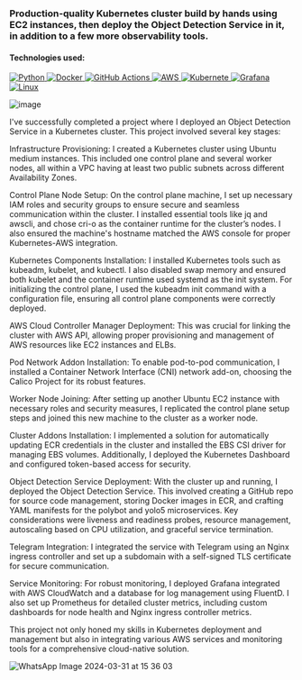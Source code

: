 ### Production-quality Kubernetes cluster build by hands using EC2 instances, then deploy the Object Detection Service in it, in addition to a few more observability tools.

#### Technologies used:
<p align="left">
  <a href="https://www.python.org/" target="_blank">
    <img src="https://img.shields.io/badge/Python-%2314354C.svg?style=flat-square&logo=python&logoColor=white" alt="Python">
  <a href="https://www.docker.com/" target="_blank">
    <img src="https://img.shields.io/badge/Docker-%232496ED.svg?style=flat-square&logo=docker&logoColor=white" alt="Docker">
  </a>
  <a href="https://github.com/features/actions" target="_blank">
    <img src="https://img.shields.io/badge/GitHub%20Actions-%232671E5.svg?style=flat-square&logo=github-actions&logoColor=white" alt="GitHub Actions">
  </a>
  <a href="https://aws.amazon.com/" target="_blank">
    <img src="https://img.shields.io/badge/AWS-%23FF9900.svg?style=flat-square&logo=amazon-aws&logoColor=white" alt="AWS">
  </a>
  <a href="https://kubernetes.io/" target="_blank">
    <img src="https://img.shields.io/badge/Kubernetes-%231572B6.svg?style=flat-square&logo=Jenkins&logoColor=white" alt="Kubernete">
  </a>
  <a href="https://grafana.com/" target="_blank">
    <img src="https://img.shields.io/badge/Grafana-%232496ED.svg?style=flat-square&logo=Jenkins&logoColor=white" alt="Grafana">
  </a>
  <a href="https://linux.org/" target="_blank">
    <img src="https://img.shields.io/badge/Linux-%23FF9900.svg?style=flat-square&logo=Jenkins&logoColor=white" alt="Linux">
  </a>


</p>


![image](https://github.com/AmiranIV/Provisioned-K8s-Object-Detection/assets/109898333/2611878c-8d3e-4840-af2b-c08e060c5827)

I've successfully completed a project where I deployed an Object Detection Service in a Kubernetes cluster. This project involved several key stages:

Infrastructure Provisioning: I created a Kubernetes cluster using Ubuntu medium instances. This included one control plane and several worker nodes, all within a VPC having at least two public subnets across different Availability Zones.

Control Plane Node Setup: On the control plane machine, I set up necessary IAM roles and security groups to ensure secure and seamless communication within the cluster. I installed essential tools like jq and awscli, and chose cri-o as the container runtime for the cluster’s nodes. I also ensured the machine's hostname matched the AWS console for proper Kubernetes-AWS integration.

Kubernetes Components Installation: I installed Kubernetes tools such as kubeadm, kubelet, and kubectl. I also disabled swap memory and ensured both kubelet and the container runtime used systemd as the init system. For initializing the control plane, I used the kubeadm init command with a configuration file, ensuring all control plane components were correctly deployed.

AWS Cloud Controller Manager Deployment: This was crucial for linking the cluster with AWS API, allowing proper provisioning and management of AWS resources like EC2 instances and ELBs.

Pod Network Addon Installation: To enable pod-to-pod communication, I installed a Container Network Interface (CNI) network add-on, choosing the Calico Project for its robust features.

Worker Node Joining: After setting up another Ubuntu EC2 instance with necessary roles and security measures, I replicated the control plane setup steps and joined this new machine to the cluster as a worker node.

Cluster Addons Installation: I implemented a solution for automatically updating ECR credentials in the cluster and installed the EBS CSI driver for managing EBS volumes. Additionally, I deployed the Kubernetes Dashboard and configured token-based access for security.

Object Detection Service Deployment: With the cluster up and running, I deployed the Object Detection Service. This involved creating a GitHub repo for source code management, storing Docker images in ECR, and crafting YAML manifests for the polybot and yolo5 microservices. Key considerations were liveness and readiness probes, resource management, autoscaling based on CPU utilization, and graceful service termination.

Telegram Integration: I integrated the service with Telegram using an Nginx ingress controller and set up a subdomain with a self-signed TLS certificate for secure communication.

Service Monitoring: For robust monitoring, I deployed Grafana integrated with AWS CloudWatch and a database for log management using FluentD. I also set up Prometheus for detailed cluster metrics, including custom dashboards for node health and Nginx ingress controller metrics.

This project not only honed my skills in Kubernetes deployment and management but also in integrating various AWS services and monitoring tools 
for a comprehensive cloud-native solution.

![WhatsApp Image 2024-03-31 at 15 36 03](https://github.com/AmiranIV/Provisioned-K8s-Object-Detection/assets/109898333/70967fab-3319-44e8-bf06-15ed45df1f44)
